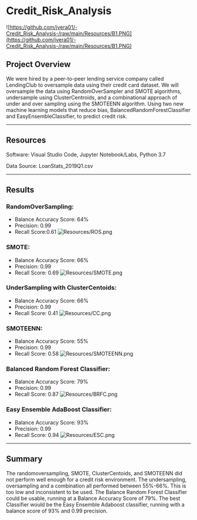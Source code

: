 # Credit_Risk_Analysis

![https://github.com/jvera01/-Credit_Risk_Analysis-/raw/main/Resources/B1.PNG](https://github.com/jvera01/-Credit_Risk_Analysis-/raw/main/Resources/B1.PNG)

## <b>Project Overview</b>
We were hired by a peer-to-peer lending service company called LendingClub to oversample data using their credit card dataset. We will oversample the data using RandomOverSampler and SMOTE algorithms, undersample using ClusterCentroids, and a combinational approach of under and over sampling using the SMOTEENN algorithm. Using two new machine learning models that reduce bias, BalancedRandomForestClassifier and EasyEnsembleClassifier, to predict credit risk.
___
## <b>Resources</b>
Software: Visual Studio Code, Jupyter Notebook/Labs, Python 3.7

Data Source: LoanStats_2019Q1.csv

___
## <b>Results</b>

### RandomOverSampling:
* Balance Accuracy Score: 64%
* Precision: 0.99
* Recall Score:0.61
![Resources/ROS.png](Resources/ROS.png)

### SMOTE:
* Balance Accuracy Score: 66%
* Precision: 0.99
* Recall Score: 0.69
![Resources/SMOTE.png](Resources/SMOTE.png)

### UnderSampling with ClusterCentoids:
* Balance Accuracy Score: 66%
* Precision: 0.99
* Recall Score: 0.41
![Resources/CC.png](Resources/CC.png)

### SMOTEENN:
* Balance Accuracy Score: 55%
* Precision: 0.99
* Recall Score: 0.58
![Resources/SMOTEENN.png](Resources/SMOTEENN.png)

### Balanced Random Forest Classifier:
* Balance Accuracy Score: 79%
* Precision: 0.99
* Recall Score: 0.87
![Resources/BRFC.png](Resources/BRFC.png)

### Easy Ensemble AdaBoost Classifier:
* Balance Accuracy Score: 93%
* Precision: 0.99
* Recall Score: 0.94
![Resources/ESC.png](Resources/ESC.png)

___
## <b>Summary</b>

The randomoversampling, SMOTE, ClusterCentoids, and SMOTEENN did not perform well enough for a credit risk environment. The undersampling, oversampling and a combination all performed between 55%-66%. This is too low and inconsistent to be used. The Balance Random Forest Classifier could be usable, running at a Balance Accuracy Score of 79%. The best Classifier would be the Easy Ensemble Adaboost classifier, running with a balance score of 93% and 0.99 precision.

